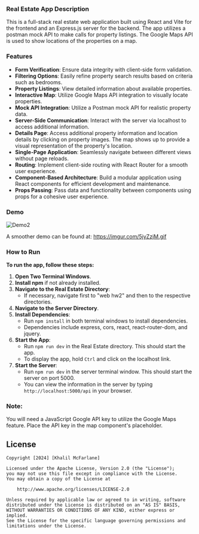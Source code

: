 ### Real Estate App Description

This is a full-stack real estate web application built using React and Vite for the frontend and an Express.js server for the backend. The app utilizes a postman mock API to make calls for property listings. The Google Maps API is used to show locations of the properties on a map.

### Features
- **Form Verification**: Ensure data integrity with client-side form validation.
- **Filtering Options**: Easily refine property search results based on criteria such as bedrooms.
- **Property Listings**: View detailed information about available properties.
- **Interactive Map**: Utilize Google Maps API integration to visually locate properties.
- **Mock API Integration**: Utilize a Postman mock API for realistic property data.
- **Server-Side Communication**: Interact with the server via localhost to access additional information.
- **Details Page**: Access additional property information and location details by clicking on property images. The map shows up to provide a visual representation of the property's location.
- **Single-Page Application**: Seamlessly navigate between different views without page reloads.
- **Routing**: Implement client-side routing with React Router for a smooth user experience.
- **Component-Based Architecture**: Build a modular application using React components for efficient development and maintenance.
- **Props Passing**: Pass data and functionality between components using props for a cohesive user experience.

### Demo
![Demo2](https://github.com/khalilxfl/real-estate-app-project/assets/139386338/700cc4e5-4cee-4f85-8a07-315669c59c5a)

A smoother demo can be found at: https://imgur.com/5jyZzjM.gif

### How to Run

**To run the app, follow these steps:**

1. **Open Two Terminal Windows**.
2. **Install npm** if not already installed.
3. **Navigate to the Real Estate Directory**:
   - If necessary, navigate first to "web hw2" and then to the respective directories.
4. **Navigate to the Server Directory**.
5. **Install Dependencies**:
   - Run `npm install` in both terminal windows to install dependencies.
   - Dependencies include express, cors, react, react-router-dom, and jquery.
6. **Start the App**:
   - Run `npm run dev` in the Real Estate directory. This should start the app.
   - To display the app, hold `Ctrl` and click on the localhost link.
7. **Start the Server**:
   - Run `npm run dev` in the server terminal window. This should start the server on port 5000.
   - You can view the information in the server by typing `http://localhost:5000/api` in your browser.
### Note:
You will need a JavaScript Google API key to utilize the Google Maps feature. Place the API key in the map component's placeholder.

## License

    Copyright [2024] [Khalil McFarlane]

    Licensed under the Apache License, Version 2.0 (the "License");
    you may not use this file except in compliance with the License.
    You may obtain a copy of the License at

        http://www.apache.org/licenses/LICENSE-2.0

    Unless required by applicable law or agreed to in writing, software
    distributed under the License is distributed on an "AS IS" BASIS,
    WITHOUT WARRANTIES OR CONDITIONS OF ANY KIND, either express or implied.
    See the License for the specific language governing permissions and
    limitations under the License.

